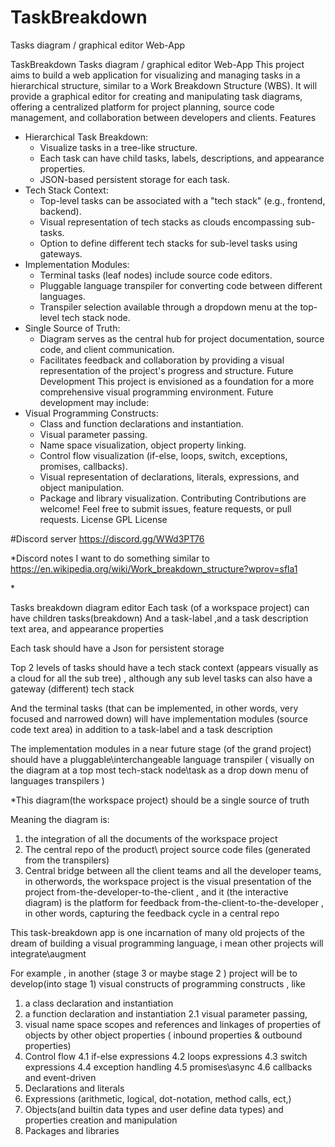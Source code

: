 # TaskBreakdown
Tasks diagram / graphical editor Web-App

TaskBreakdown
Tasks diagram / graphical editor Web-App
This project aims to build a web application for visualizing and managing tasks in a hierarchical structure, similar to a Work Breakdown Structure (WBS).  It will provide a graphical editor for creating and manipulating task diagrams, offering a centralized platform for project planning, source code management, and collaboration between developers and clients.
Features
 * Hierarchical Task Breakdown:
   * Visualize tasks in a tree-like structure.
   * Each task can have child tasks, labels, descriptions, and appearance properties.
   * JSON-based persistent storage for each task.
 * Tech Stack Context:
   * Top-level tasks can be associated with a "tech stack" (e.g., frontend, backend).
   * Visual representation of tech stacks as clouds encompassing sub-tasks.
   * Option to define different tech stacks for sub-level tasks using gateways.
 * Implementation Modules:
   * Terminal tasks (leaf nodes) include source code editors.
   * Pluggable language transpiler for converting code between different languages.
   * Transpiler selection available through a dropdown menu at the top-level tech stack node.
 * Single Source of Truth:
   * Diagram serves as the central hub for project documentation, source code, and client communication.
   * Facilitates feedback and collaboration by providing a visual representation of the project's progress and structure.
Future Development
This project is envisioned as a foundation for a more comprehensive visual programming environment. Future development may include:
 * Visual Programming Constructs:
   * Class and function declarations and instantiation.
   * Visual parameter passing.
   * Name space visualization, object property linking.
   * Control flow visualization (if-else, loops, switch, exceptions, promises, callbacks).
   * Visual representation of declarations, literals, expressions, and object manipulation.
   * Package and library visualization.
Contributing
Contributions are welcome! Feel free to submit issues, feature requests, or pull requests.
License
GPL License

#Discord server
https://discord.gg/WWd3PT76


*Discord notes
I want to do something similar to https://en.wikipedia.org/wiki/Work_breakdown_structure?wprov=sfla1

*<Top-down approach>

Tasks breakdown diagram editor
Each task (of a workspace project) can have children tasks(breakdown) 
And a task-label ,and a task description text area, and appearance properties

Each task should have a Json for persistent storage

Top 2 levels of tasks should have a tech stack context (appears visually as a cloud for all the sub tree) , although any sub level tasks can also have a gateway (different) tech stack

And the terminal tasks (that can be implemented, in other words, very focused and narrowed down) will have implementation modules (source code text area) in addition to a task-label and a task description

The implementation modules in a near future stage (of the grand project) should have a pluggable\interchangeable language transpiler ( visually on the diagram at a top most tech-stack node\task as a drop down menu of languages transpilers )


*This diagram(the workspace project) should be a single source of truth

Meaning the diagram is:
1. the integration of all the documents of the workspace project
2. The central repo of the product\ project source code files (generated from the transpilers) 
3. Central bridge between all the client teams and all the developer teams, in otherwords, the workspace project is the visual presentation of the project from-the-developer-to-the-client , and it (the interactive diagram) is the platform for feedback from-the-client-to-the-developer , in other words, capturing the feedback cycle in a central repo

This task-breakdown app is one incarnation of many old projects of the dream of building a visual programming language, i mean other projects will integrate\augment

For example , in another (stage 3 or maybe stage 2 ) project will be to develop(into stage 1) visual constructs of programming constructs , like 
1. a class declaration and instantiation
2. a function declaration and instantiation
2.1 visual parameter passing,
3. visual name space scopes and references and linkages of properties of objects by other object properties ( inbound properties & outbound properties) 
4. Control flow
4.1 if-else expressions
4.2 loops expressions
4.3 switch expressions
4.4 exception handling
4.5 promises\async
4.6 callbacks and event-driven 
5. Declarations and literals
6. Expressions (arithmetic, logical, dot-notation, method calls, ect,)
7. Objects(and builtin data types and user define data types) and properties creation and manipulation
8. Packages and libraries

